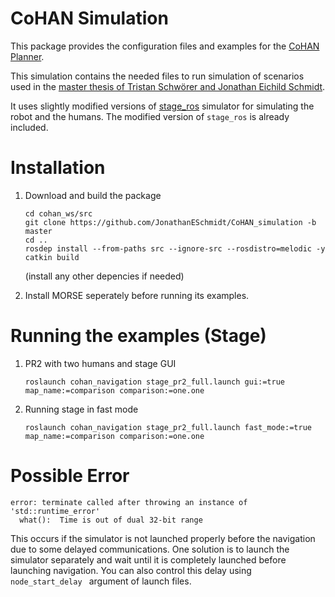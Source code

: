 
# CoHAN Simulation

This package provides the configuration files and examples for the [CoHAN Planner](https://github.com/sphanit/CoHAN_Planner).

This simulation contains the needed files to run simulation of scenarios used in the [master thesis of Tristan Schwörer and Jonathan Eichild Schmidt](https://github.com/Tristan9497/master-thesis).

It uses slightly modified versions of [stage_ros](https://github.com/ros-simulation/stage_ros) simulator for simulating the robot and the humans. The modified version of ```stage_ros``` is already included.

# Installation
1. Download and build the package
	```
	cd cohan_ws/src
	git clone https://github.com/JonathanESchmidt/CoHAN_simulation -b master
	cd ..
	rosdep install --from-paths src --ignore-src --rosdistro=melodic -y
	catkin build
	```
	(install any other depencies if needed)
	
2. Install MORSE seperately before running its examples.
# Running the examples (Stage)
1. PR2 with two humans and stage GUI
	```
	roslaunch cohan_navigation stage_pr2_full.launch gui:=true map_name:=comparison comparison:=one.one
	```
2. Running stage in fast mode
	```
	roslaunch cohan_navigation stage_pr2_full.launch fast_mode:=true map_name:=comparison comparison:=one.one
	```

# Possible Error
```
error: terminate called after throwing an instance of 'std::runtime_error'
  what():  Time is out of dual 32-bit range
```
This occurs if the simulator is not launched properly before the navigation due to some delayed communications. One solution is to launch the simulator separately and wait until it is completely launched before launching navigation. You can also control this delay using ```node_start_delay ``` argument of launch files.
